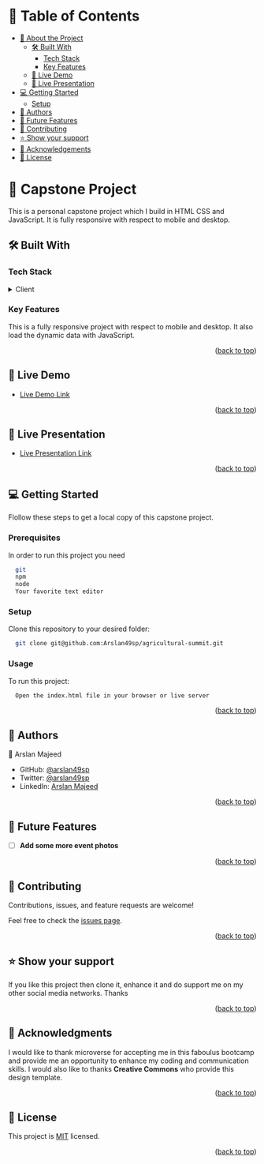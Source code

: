 <a name="readme-top"></a>

<!-- TABLE OF CONTENTS -->

# 📗 Table of Contents

- [📖 About the Project](#about-project)
  - [🛠 Built With](#built-with)
    - [Tech Stack](#tech-stack)
    - [Key Features](#key-features)
  - [🚀 Live Demo](#live-demo)
  - [🚀 Live Presentation](#live-presentation)
- [💻 Getting Started](#getting-started)
  - [Setup](#setup)
- [👥 Authors](#authors)
- [🔭 Future Features](#future-features)
- [🤝 Contributing](#contributing)
- [⭐️ Show your support](#support)
- [🙏 Acknowledgements](#acknowledgements)
- [📝 License](#license)

<!-- PROJECT DESCRIPTION -->

# 📖 Capstone Project <a name="about-project"></a>

This is a personal capstone project which I build in HTML CSS and JavaScript. It is fully responsive with respect to mobile and desktop. 

## 🛠 Built With <a name="built-with"></a>

### Tech Stack <a name="tech-stack"></a>

<details>
  <summary>Client</summary>
  <ul>
    <li>HTML</li>
    <li>CSS</li>
    <li>JavaScript</li>
  </ul>
</details>

<!-- Features -->

### Key Features <a name="key-features"></a>

This is a fully responsive project with respect to mobile and desktop. It also load the dynamic data with JavaScript. 

<p align="right">(<a href="#readme-top">back to top</a>)</p>

<!-- LIVE DEMO -->

## 🚀 Live Demo <a name="live-demo"></a>

- [Live Demo Link](https://arslan49sp.github.io/agricultural-summit/)

<p align="right">(<a href="#readme-top">back to top</a>)</p>

<!-- LIVE Presentation -->

## 🚀 Live Presentation <a name="live-presentation"></a>

- [Live Presentation Link](https://www.loom.com/share/8b6a21e8bb2a4af9b70cfb30ab9ea41b?sid=cbe2948f-574e-4a2d-b4a4-42c6e4d71e8d)

<p align="right">(<a href="#readme-top">back to top</a>)</p>

<!-- GETTING STARTED -->

## 💻 Getting Started <a name="getting-started"></a>

Flollow these steps to get a local copy of this capstone project.

### Prerequisites

In order to run this project you need

```sh
  git
  npm
  node
  Your favorite text editor
```

### Setup

Clone this repository to your desired folder:

```sh
  git clone git@github.com:Arslan49sp/agricultural-summit.git
```

### Usage

To run this project:

```sh
  Open the index.html file in your browser or live server
```

<p align="right">(<a href="#readme-top">back to top</a>)</p>

<!-- AUTHORS -->

## 👥 Authors <a name="authors"></a>

👤 Arslan Majeed

- GitHub: [@arslan49sp](https://github.com/arslan49sp)
- Twitter: [@arslan49sp](https://twitter.com/arslan49sp)
- LinkedIn: [Arslan Majeed](https://linkedin.com/in/arslan49sp)

<p align="right">(<a href="#readme-top">back to top</a>)</p>

<!-- FUTURE FEATURES -->

## 🔭 Future Features <a name="future-features"></a>

- [ ] **Add some more event photos**

<p align="right">(<a href="#readme-top">back to top</a>)</p>

<!-- CONTRIBUTING -->

## 🤝 Contributing <a name="contributing"></a>

Contributions, issues, and feature requests are welcome!

Feel free to check the [issues page](../../issues/).

<p align="right">(<a href="#readme-top">back to top</a>)</p>

<!-- SUPPORT -->

## ⭐️ Show your support <a name="support"></a>

If you like this project then clone it, enhance it and do support me on my other social media networks. Thanks

<p align="right">(<a href="#readme-top">back to top</a>)</p>

<!-- ACKNOWLEDGEMENTS -->

## 🙏 Acknowledgments <a name="acknowledgements"></a>

I would like to thank microverse for accepting me in this faboulus bootcamp and provide me an opportunity to enhance my coding and communication skills. I would also like to thanks **Creative Commons** who provide this design template. 

<p align="right">(<a href="#readme-top">back to top</a>)</p>

<!-- LICENSE -->

## 📝 License <a name="license"></a>

This project is [MIT](./LICENSE) licensed.

<p align="right">(<a href="#readme-top">back to top</a>)</p>
